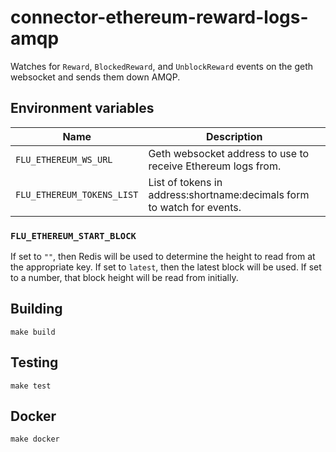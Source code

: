 
# connector-ethereum-reward-logs-amqp

Watches for `Reward`, `BlockedReward`, and `UnblockReward` events on the geth websocket and sends them down AMQP.

## Environment variables

|             Name             |                                  Description
|------------------------------|------------------------------------------------------------------------------|
| `FLU_ETHEREUM_WS_URL`                      | Geth websocket address to use to receive Ethereum logs from. |
| `FLU_ETHEREUM_TOKENS_LIST`                      | List of tokens in address:shortname:decimals form to watch for events. |

### `FLU_ETHEREUM_START_BLOCK`

If set to `""`, then Redis will be used to determine the height to read
from at the appropriate key. If set to `latest`, then the latest block
will be used. If set to a number, that block height will be read from
initially.

## Building

    make build

## Testing

    make test

## Docker

    make docker
